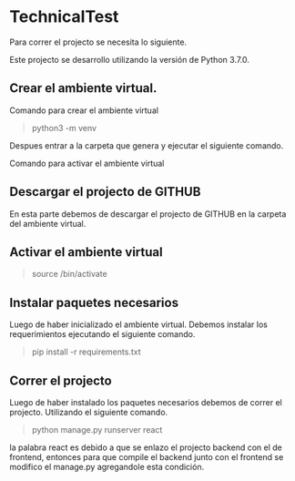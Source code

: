 # TechnicalTest

Para correr el projecto se necesita lo siguiente.

Este projecto se desarrollo utilizando la versión de Python 3.7.0.

##  Crear el ambiente virtual.

Comando para crear el ambiente virtual

> python3 -m venv <nombre>

Despues entrar a la carpeta que genera y ejecutar el siguiente comando.

Comando para activar el ambiente virtual

## Descargar el projecto de GITHUB

En esta parte debemos de descargar el projecto de GITHUB en la carpeta del ambiente virtual.

## Activar el ambiente virtual

> source <nombre>/bin/activate

##  Instalar paquetes necesarios

Luego de haber inicializado el ambiente virtual. Debemos instalar los requerimientos ejecutando el siguiente comando.

> pip install -r requirements.txt

##  Correr el projecto

Luego de haber instalado los paquetes necesarios debemos de correr el projecto. Utilizando el siguiente comando.

> python manage.py runserver react

la palabra react es debido a que se enlazo el projecto backend con el de frontend, entonces para que compile el backend junto con el frontend se modifico el manage.py agregandole esta condición.

